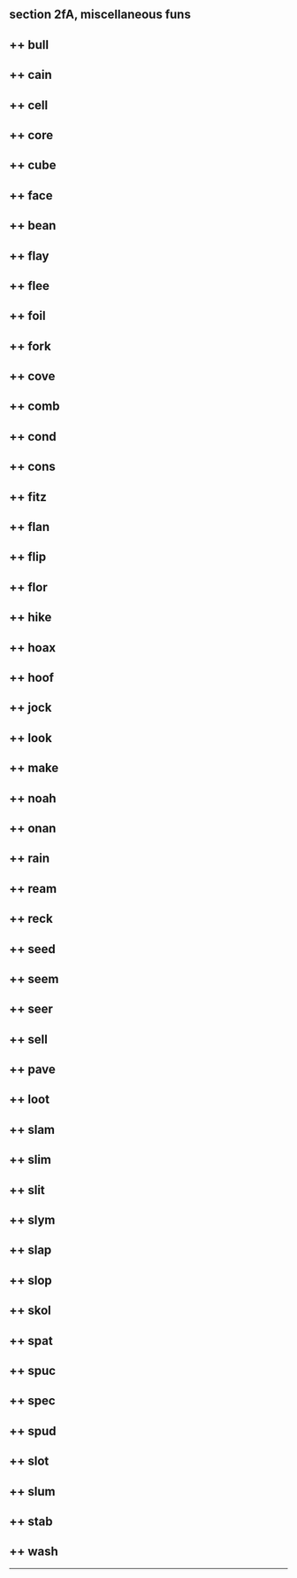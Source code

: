 section 2fA, miscellaneous funs
-------------------------------

++ bull
-------

++ cain
-------

++ cell
-------

++ core
-------

++ cube
-------

++ face
-------

++ bean
-------

++ flay
-------

++ flee
-------

++ foil
-------

++ fork
-------

++ cove
-------

++ comb
-------

++ cond
-------

++ cons
-------

++ fitz
-------

++ flan
-------

++ flip
-------

++ flor
-------

++ hike
-------

++ hoax
-------

++ hoof
-------

++ jock
-------

++ look
-------

++ make
-------

++ noah
-------

++ onan
-------

++ rain
-------

++ ream
-------

++ reck
-------

++ seed
-------

++ seem
-------

++ seer
-------

++ sell
-------

++ pave
-------

++ loot
-------

++ slam
-------

++ slim
-------

++ slit
-------

++ slym
-------

++ slap
-------

++ slop
-------

++ skol
-------

++ spat
-------

++ spuc
-------

++ spec
-------

++ spud
-------

++ slot
-------

++ slum
-------

++ stab
-------

++ wash
-------

------------------------------------------------------------------------
